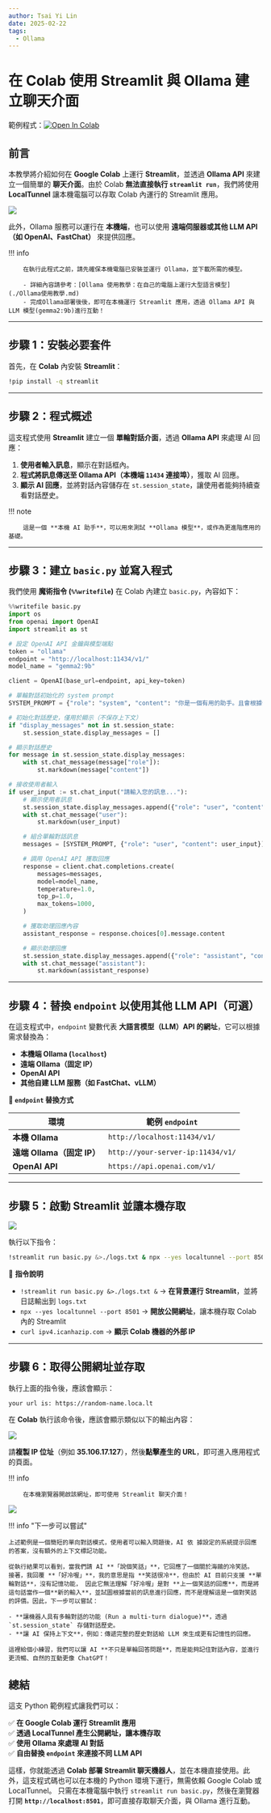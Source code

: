 ```yaml
---
author: Tsai Yi Lin
date: 2025-02-22
tags:
  - Ollama
---
```


# 在 Colab 使用 Streamlit 與 Ollama 建立聊天介面

範例程式：[![Open In Colab](https://colab.research.google.com/assets/colab-badge.svg)](https://colab.research.google.com/github/andy6804tw/crazyai-llm/blob/main/docs/2.LLM實戰應用/code/使用Streamlit與Ollama建立聊天介面.ipynb)

## 前言
本教學將介紹如何在 **Google Colab** 上運行 **Streamlit**，並透過 **Ollama API** 來建立一個簡單的 **聊天介面**。由於 Colab **無法直接執行 `streamlit run`**，我們將使用 **LocalTunnel** 讓本機電腦可以存取 Colab 內運行的 Streamlit 應用。

![](./images/img-ollama-streamlit-2.png)

此外，Ollama 服務可以運行在 **本機端**，也可以使用 **遠端伺服器或其他 LLM API（如 OpenAI、FastChat）** 來提供回應。

!!! info

        在執行此程式之前，請先確保本機電腦已安裝並運行 Ollama，並下載所需的模型。

        - 詳細內容請參考：[Ollama 使用教學：在自己的電腦上運行大型語言模型](./Ollama使用教學.md)
        - 完成Ollama部署後後，即可在本機運行 Streamlit 應用，透過 Ollama API 與 LLM 模型(gemma2:9b)進行互動！

---

## 步驟 1：安裝必要套件
首先，在 **Colab** 內安裝 **Streamlit**：
```bash
!pip install -q streamlit
```

---

## 步驟 2：程式概述
這支程式使用 **Streamlit** 建立一個 **單輪對話介面**，透過 **Ollama API** 來處理 AI 回應：

1. **使用者輸入訊息**，顯示在對話框內。
2. **程式將訊息傳送至 Ollama API（本機端 `11434` 連接埠）**，獲取 AI 回應。
3. **顯示 AI 回應**，並將對話內容儲存在 `st.session_state`，讓使用者能夠持續查看對話歷史。

!!! note 

        這是一個 **本機 AI 助手**，可以用來測試 **Ollama 模型**，或作為更進階應用的基礎。

---

## 步驟 3：建立 `basic.py` 並寫入程式
我們使用 **魔術指令 (`%%writefile`)** 在 Colab 內建立 `basic.py`，內容如下：
```python
%%writefile basic.py
import os
from openai import OpenAI
import streamlit as st

# 設定 OpenAI API 金鑰與模型端點
token = "ollama"
endpoint = "http://localhost:11434/v1/"
model_name = "gemma2:9b"

client = OpenAI(base_url=endpoint, api_key=token)

# 單輪對話初始化的 system prompt
SYSTEM_PROMPT = {"role": "system", "content": "你是一個有用的助手。且會根據使用者輸入的語言做回應。"}

# 初始化對話歷史，僅用於顯示（不保存上下文）
if "display_messages" not in st.session_state:
    st.session_state.display_messages = []

# 顯示對話歷史
for message in st.session_state.display_messages:
    with st.chat_message(message["role"]):
        st.markdown(message["content"])

# 接收使用者輸入
if user_input := st.chat_input("請輸入您的訊息..."):
    # 顯示使用者訊息
    st.session_state.display_messages.append({"role": "user", "content": user_input})
    with st.chat_message("user"):
        st.markdown(user_input)

    # 組合單輪對話訊息
    messages = [SYSTEM_PROMPT, {"role": "user", "content": user_input}]

    # 調用 OpenAI API 獲取回應
    response = client.chat.completions.create(
        messages=messages,
        model=model_name,
        temperature=1.0,
        top_p=1.0,
        max_tokens=1000,
    )

    # 獲取助理回應內容
    assistant_response = response.choices[0].message.content

    # 顯示助理回應
    st.session_state.display_messages.append({"role": "assistant", "content": assistant_response})
    with st.chat_message("assistant"):
        st.markdown(assistant_response)
```

---

## 步驟 4：替換 `endpoint` 以使用其他 LLM API（可選）
在這支程式中，`endpoint` 變數代表 **大語言模型（LLM）API 的網址**，它可以根據需求替換為：

- **本機端 Ollama (`localhost`)**
- **遠端 Ollama（固定 IP）**
- **OpenAI API**
- **其他自建 LLM 服務（如 FastChat、vLLM）**

 **📌 `endpoint` 替換方式**

| **環境**             | **範例 `endpoint`**                      |
|---------------------|----------------------------------|
| **本機 Ollama**     | `http://localhost:11434/v1/`    |
| **遠端 Ollama（固定 IP）** | `http://your-server-ip:11434/v1/` |
| **OpenAI API**      | `https://api.openai.com/v1/`    |

---

## 步驟 5：啟動 Streamlit 並讓本機存取

![](./images/img-ollama-streamlit-1.png)

執行以下指令：

```bash
!streamlit run basic.py &>./logs.txt & npx --yes localtunnel --port 8501 & curl ipv4.icanhazip.com
```

📌 **指令說明**

- `!streamlit run basic.py &>./logs.txt &` → **在背景運行 Streamlit**，並將日誌輸出到 `logs.txt`
- `npx --yes localtunnel --port 8501` → **開放公開網址**，讓本機存取 Colab 內的 Streamlit
- `curl ipv4.icanhazip.com` → **顯示 Colab 機器的外部 IP**

---

## 步驟 6：取得公開網址並存取
執行上面的指令後，應該會顯示：
```
your url is: https://random-name.loca.lt
```

在 **Colab** 執行該命令後，應該會顯示類似以下的輸出內容：

![](./images/img-ollama-streamlit-3.png)

請**複製 IP 位址**（例如 **35.106.17.127**），然後**點擊產生的 URL**，即可進入應用程式的頁面。

!!! info

        在本機瀏覽器開啟該網址，即可使用 Streamlit 聊天介面！


![](./images/img-ollama-streamlit-2.png)

!!! info "下一步可以嘗試"

    上述範例是一個簡短的單向對話模式，使用者可以輸入問題後，AI 依 據設定的系統提示回應的答案，沒有額外的上下文標記功能。

    從執行結果可以看到，當我們請 AI **「說個笑話」**，它回應了一個關於海鷗的冷笑話。 接著，我回覆 **「好冷喔」**，我的意思是指 **笑話很冷**，但由於 AI 目前只支援 **單輪對話**，沒有記憶功能， 因此它無法理解「好冷喔」是對 **上一個笑話的回應**，而是將這句話當作一個**新的輸入**，並試圖根據當前的訊息進行回應，而不是理解這是一個對笑話的評價。因此，下一步可以嘗試：

    - **讓機器人具有多輪對話的功能 (Run a multi-turn dialogue)**，透過 `st.session_state` 存儲對話歷史。
    - **讓 AI 保持上下文**，例如：傳遞完整的歷史對話給 LLM 來生成更有記憶性的回應。

    這裡給個小練習，我們可以讓 AI **不只是單輪回答問題**，而是能夠記住對話內容，並進行更流暢、自然的互動更像 ChatGPT！ 

## 總結
這支 Python 範例程式讓我們可以：

✅ **在 Google Colab 運行 Streamlit 應用**  
✅ **透過 LocalTunnel 產生公開網址，讓本機存取**  
✅ **使用 Ollama 來處理 AI 對話**  
✅ **自由替換 `endpoint` 來連接不同 LLM API**  

這樣，你就能透過 **Colab 部署 Streamlit 聊天機器人**，並在本機直接使用。此外，這支程式碼也可以在本機的 Python 環境下運行，無需依賴 Google Colab 或 LocalTunnel。 只需在本機電腦中執行 `streamlit run basic.py`，然後在瀏覽器打開 **`http://localhost:8501`**，即可直接存取聊天介面，與 Ollama 進行互動。

